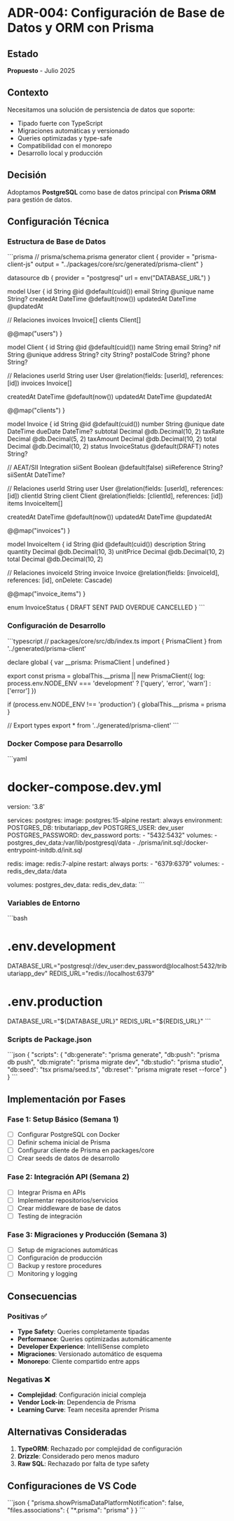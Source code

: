 # ADR-004: Configuración de Base de Datos y ORM con Prisma

## Estado

**Propuesto** - Julio 2025

## Contexto

Necesitamos una solución de persistencia de datos que soporte:

- Tipado fuerte con TypeScript
- Migraciones automáticas y versionado
- Queries optimizadas y type-safe
- Compatibilidad con el monorepo
- Desarrollo local y producción

## Decisión

Adoptamos **PostgreSQL** como base de datos principal con **Prisma ORM** para gestión de datos.

## Configuración Técnica

### Estructura de Base de Datos

\`\`\`prisma
// prisma/schema.prisma
generator client {
provider = "prisma-client-js"
output = "../packages/core/src/generated/prisma-client"
}

datasource db {
provider = "postgresql"
url = env("DATABASE_URL")
}

model User {
id String @id @default(cuid())
email String @unique
name String?
createdAt DateTime @default(now())
updatedAt DateTime @updatedAt

// Relaciones
invoices Invoice[]
clients Client[]

@@map("users")
}

model Client {
id String @id @default(cuid())
name String
email String?
nif String @unique
address String?
city String?
postalCode String?
phone String?

// Relaciones
userId String
user User @relation(fields: [userId], references: [id])
invoices Invoice[]

createdAt DateTime @default(now())
updatedAt DateTime @updatedAt

@@map("clients")
}

model Invoice {
id String @id @default(cuid())
number String @unique
date DateTime
dueDate DateTime?
subtotal Decimal @db.Decimal(10, 2)
taxRate Decimal @db.Decimal(5, 2)
taxAmount Decimal @db.Decimal(10, 2)
total Decimal @db.Decimal(10, 2)
status InvoiceStatus @default(DRAFT)
notes String?

// AEAT/SII Integration
siiSent Boolean @default(false)
siiReference String?
siiSentAt DateTime?

// Relaciones
userId String
user User @relation(fields: [userId], references: [id])
clientId String
client Client @relation(fields: [clientId], references: [id])
items InvoiceItem[]

createdAt DateTime @default(now())
updatedAt DateTime @updatedAt

@@map("invoices")
}

model InvoiceItem {
id String @id @default(cuid())
description String
quantity Decimal @db.Decimal(10, 3)
unitPrice Decimal @db.Decimal(10, 2)
total Decimal @db.Decimal(10, 2)

// Relaciones
invoiceId String
invoice Invoice @relation(fields: [invoiceId], references: [id], onDelete: Cascade)

@@map("invoice_items")
}

enum InvoiceStatus {
DRAFT
SENT
PAID
OVERDUE
CANCELLED
}
\`\`\`

### Configuración de Desarrollo

\`\`\`typescript
// packages/core/src/db/index.ts
import { PrismaClient } from '../generated/prisma-client'

declare global {
var \_\_prisma: PrismaClient | undefined
}

export const prisma = globalThis.\_\_prisma || new PrismaClient({
log: process.env.NODE_ENV === 'development' ? ['query', 'error', 'warn'] : ['error']
})

if (process.env.NODE_ENV !== 'production') {
globalThis.\_\_prisma = prisma
}

// Export types
export \* from '../generated/prisma-client'
\`\`\`

### Docker Compose para Desarrollo

\`\`\`yaml

# docker-compose.dev.yml

version: '3.8'

services:
postgres:
image: postgres:15-alpine
restart: always
environment:
POSTGRES_DB: tributariapp_dev
POSTGRES_USER: dev_user
POSTGRES_PASSWORD: dev_password
ports: - "5432:5432"
volumes: - postgres_dev_data:/var/lib/postgresql/data - ./prisma/init.sql:/docker-entrypoint-initdb.d/init.sql

redis:
image: redis:7-alpine
restart: always
ports: - "6379:6379"
volumes: - redis_dev_data:/data

volumes:
postgres_dev_data:
redis_dev_data:
\`\`\`

### Variables de Entorno

\`\`\`bash

# .env.development

DATABASE_URL="postgresql://dev_user:dev_password@localhost:5432/tributariapp_dev"
REDIS_URL="redis://localhost:6379"

# .env.production

DATABASE_URL="${DATABASE_URL}"
REDIS_URL="${REDIS_URL}"
\`\`\`

### Scripts de Package.json

\`\`\`json
{
"scripts": {
"db:generate": "prisma generate",
"db:push": "prisma db push",
"db:migrate": "prisma migrate dev",
"db:studio": "prisma studio",
"db:seed": "tsx prisma/seed.ts",
"db:reset": "prisma migrate reset --force"
}
}
\`\`\`

## Implementación por Fases

### Fase 1: Setup Básico (Semana 1)

- [ ] Configurar PostgreSQL con Docker
- [ ] Definir schema inicial de Prisma
- [ ] Configurar cliente de Prisma en packages/core
- [ ] Crear seeds de datos de desarrollo

### Fase 2: Integración API (Semana 2)

- [ ] Integrar Prisma en APIs
- [ ] Implementar repositorios/servicios
- [ ] Crear middleware de base de datos
- [ ] Testing de integración

### Fase 3: Migraciones y Producción (Semana 3)

- [ ] Setup de migraciones automáticas
- [ ] Configuración de producción
- [ ] Backup y restore procedures
- [ ] Monitoring y logging

## Consecuencias

### Positivas ✅

- **Type Safety**: Queries completamente tipadas
- **Performance**: Queries optimizadas automáticamente
- **Developer Experience**: IntelliSense completo
- **Migraciones**: Versionado automático de esquema
- **Monorepo**: Cliente compartido entre apps

### Negativas ❌

- **Complejidad**: Configuración inicial compleja
- **Vendor Lock-in**: Dependencia de Prisma
- **Learning Curve**: Team necesita aprender Prisma

## Alternativas Consideradas

1. **TypeORM**: Rechazado por complejidad de configuración
2. **Drizzle**: Considerado pero menos maduro
3. **Raw SQL**: Rechazado por falta de type safety

## Configuraciones de VS Code

\`\`\`json
{
"prisma.showPrismaDataPlatformNotification": false,
"files.associations": {
"\*.prisma": "prisma"
}
}
\`\`\`
